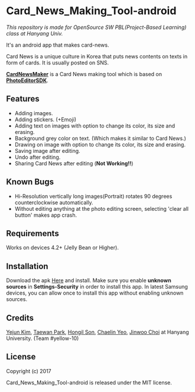 # Card_News_Making_Tool-android
*This repository is made for OpenSource SW PBL(Project-Based Learning) class at Hanyang Univ.*

It's an android app that makes card-news. 

Card News is a unique culture in Korea that puts news contents on texts in form of cards. It is usually posted on SNS.

**[CardNewsMaker](https://github.com/Taewan-P/Card_News_Making_Tool)** is a Card News making tool which is based on **[PhotoEditorSDK](https://github.com/eventtus/photo-editor-android)**.



## Features

* Adding images.
* Adding stickers. (+Emoji)
* Adding text on images with option to change its color, its size and erasing.
* Background grey color on text. (Which makes it similar to Card News.)
* Drawing on image with option to change its color, its size and erasing.
* Saving image after editing.
* Undo after editing.
* Sharing Card News after editing (**Not Working!!**)



## Known Bugs

* Hi-Resolution vertically long images(Portrait) rotates 90 degrees counterclockwise automatically.
* Without editing anything at the photo editing screen, selecting 'clear all button' makes app crash.



## Requirements

Works on devices 4.2+ (Jelly Bean or Higher).



## Installation

Download the apk [Here]() and install. Make sure you enable **unknown sources** in **Settings-Security** in order to install this app. In latest Samsung devices, you can allow once to install this app without enabling unknown sources. 



## Credits

[Yejun Kim](https://github.com/kyj0701), [Taewan Park](https://github.com/Taewan-P), [Hongil Son](https://github.com/sonhl0723), [Chaelin Yeo](https://github.com/ChaeLinYeo), [Jinwoo Choi](https://github.com/ptcjw201) at Hanyang University. (Team #yellow-10)



## License

Copyright (c) 2017

Card_News_Making_Tool-android is released under the MIT license.